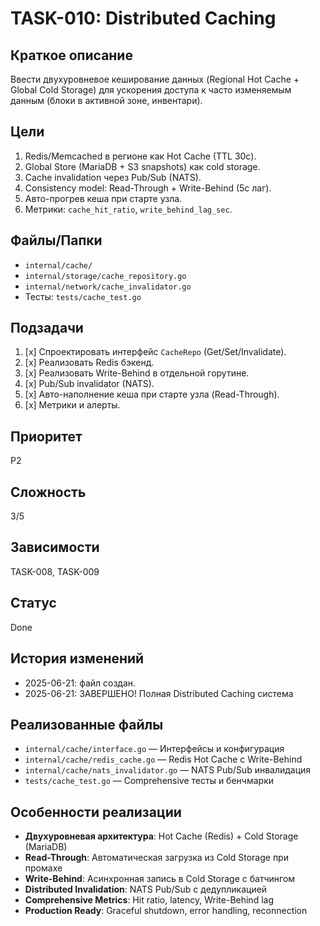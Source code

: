 # TASK-010: Distributed Caching

## Краткое описание
Ввести двухуровневое кеширование данных (Regional Hot Cache + Global Cold Storage) для ускорения доступа к часто изменяемым данным (блоки в активной зоне, инвентари).

## Цели
1. Redis/Memcached в регионе как Hot Cache (TTL 30с).
2. Global Store (MariaDB + S3 snapshots) как cold storage.
3. Cache invalidation через Pub/Sub (NATS).
4. Consistency model: Read-Through + Write-Behind (5с лаг).
5. Авто-прогрев кеша при старте узла.
6. Метрики: `cache_hit_ratio`, `write_behind_lag_sec`.

## Файлы/Папки
- `internal/cache/`
- `internal/storage/cache_repository.go`
- `internal/network/cache_invalidator.go`
- Тесты: `tests/cache_test.go`

## Подзадачи
1. [x] Спроектировать интерфейс `CacheRepo` (Get/Set/Invalidate).
2. [x] Реализовать Redis бэкенд.
3. [x] Реализовать Write-Behind в отдельной горутине.
4. [x] Pub/Sub invalidator (NATS).
5. [x] Авто-наполнение кеша при старте узла (Read-Through).
6. [x] Метрики и алерты.

## Приоритет
P2

## Сложность
3/5

## Зависимости
TASK-008, TASK-009

## Статус
Done

## История изменений
- 2025-06-21: файл создан.
- 2025-06-21: ЗАВЕРШЕНО! Полная Distributed Caching система

## Реализованные файлы
- `internal/cache/interface.go` — Интерфейсы и конфигурация
- `internal/cache/redis_cache.go` — Redis Hot Cache с Write-Behind
- `internal/cache/nats_invalidator.go` — NATS Pub/Sub инвалидация
- `tests/cache_test.go` — Comprehensive тесты и бенчмарки

## Особенности реализации
- **Двухуровневая архитектура**: Hot Cache (Redis) + Cold Storage (MariaDB)
- **Read-Through**: Автоматическая загрузка из Cold Storage при промахе
- **Write-Behind**: Асинхронная запись в Cold Storage с батчингом
- **Distributed Invalidation**: NATS Pub/Sub с дедупликацией
- **Comprehensive Metrics**: Hit ratio, latency, Write-Behind lag
- **Production Ready**: Graceful shutdown, error handling, reconnection 
